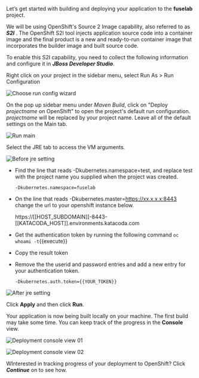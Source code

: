 Let’s get started with building and deploying your application to the **fuselab** project.

We will be using OpenShift's Source 2 Image capability, also referred to as **_S2I_** . The OpenShift S2I tool injects application source code into a container image and the final product is a new and ready-to-run container image that incorporates the builder image and built source code. 

To enable this S2I capability, you need to collect the following information and configure it in ***JBoss Developer Studio***. 

Right click on your project in the sidebar menu, select Run As > Run Configuration  

![Choose run config wizard](../../assets/intro-openshift/fuse-hello-world/02-choos-run-configuration-wizard.png)

On the pop up sidebar menu under *Maven Build*, click on "Deploy *projectname* on OpenShift" to open the project's default run configuration. *projectname* will be replaced by your project name. Leave all of the default settings on the Main tab.

![Run main](../../assets/intro-openshift/fuse-hello-world/02-run-main.png)

Select the JRE tab to access the VM arguments.

![Before jre setting](../../assets/intro-openshift/fuse-hello-world/02-jre-setting-before.png)

* Find the line that reads -Dkubernetes.namespace=test, and replace test with the project name you supplied when the project was created.

	``-Dkubernetes.namespace=fuselab``

* On the line that reads -Dkubernetes.master=https://xx.x.x.x:8443 change the url to your openshift instance below.

	https://[[HOST_SUBDOMAIN]]-8443-[[KATACODA_HOST]].environments.katacoda.com

* Get the authentication token by running the following command
	``oc whoami -t``{{execute}} 
* Copy the result token 
* Remove  the the userid and password entries and add a new entry for your  authentication token.
	
	``-Dkubernetes.auth.token={{YOUR_TOKEN}}``

![After jre setting](../../assets/intro-openshift/fuse-hello-world/02-jre-setting-after.png)

Click **Apply** and then click **Run**.

Your application is now being built locally on your machine. The first build may take some time. You can keep track of the progress in the **Console** view.

![Deployment console view 01](../../assets/intro-openshift/fuse-hello-world/02-deployment-console-01.png)

![Deployment console view 02](../../assets/intro-openshift/fuse-hello-world/02-deployment-console-02.png)


WInterested in tracking progress of your deployment to OpenShift?  Click **_Continue_** on to see how.



